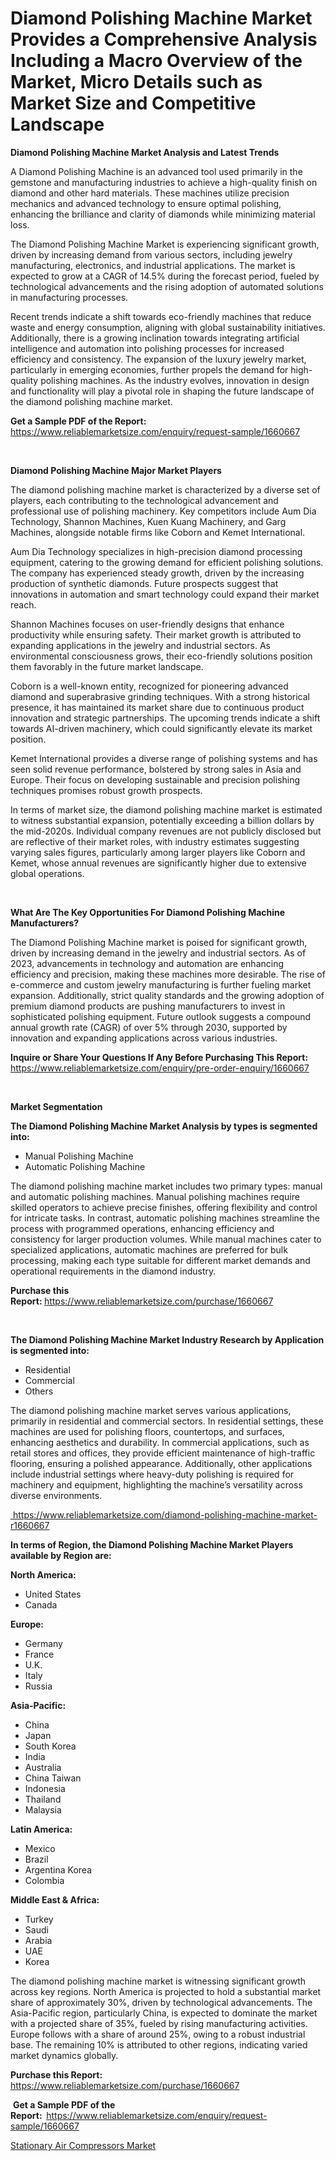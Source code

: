<p><h1>Diamond Polishing Machine Market Provides a Comprehensive Analysis Including a Macro Overview of the Market, Micro Details such as Market Size and Competitive Landscape</h1></p><p><strong>Diamond Polishing Machine Market Analysis and Latest Trends</strong></p>
<p><p>A Diamond Polishing Machine is an advanced tool used primarily in the gemstone and manufacturing industries to achieve a high-quality finish on diamond and other hard materials. These machines utilize precision mechanics and advanced technology to ensure optimal polishing, enhancing the brilliance and clarity of diamonds while minimizing material loss.</p><p>The Diamond Polishing Machine Market is experiencing significant growth, driven by increasing demand from various sectors, including jewelry manufacturing, electronics, and industrial applications. The market is expected to grow at a CAGR of 14.5% during the forecast period, fueled by technological advancements and the rising adoption of automated solutions in manufacturing processes.</p><p>Recent trends indicate a shift towards eco-friendly machines that reduce waste and energy consumption, aligning with global sustainability initiatives. Additionally, there is a growing inclination towards integrating artificial intelligence and automation into polishing processes for increased efficiency and consistency. The expansion of the luxury jewelry market, particularly in emerging economies, further propels the demand for high-quality polishing machines. As the industry evolves, innovation in design and functionality will play a pivotal role in shaping the future landscape of the diamond polishing machine market.</p></p>
<p><strong>Get a Sample PDF of the Report:&nbsp;</strong> <a href="https://www.reliablemarketsize.com/enquiry/request-sample/1660667?utm_campaign=2955&utm_medium=2&utm_source=Github&utm_content=ia&utm_term=10042025&utm_id=diamond-polishing-machine">https://www.reliablemarketsize.com/enquiry/request-sample/1660667</a></p>
<p>&nbsp;</p>
<p><strong>Diamond Polishing Machine Major Market Players</strong></p>
<p><p>The diamond polishing machine market is characterized by a diverse set of players, each contributing to the technological advancement and professional use of polishing machinery. Key competitors include Aum Dia Technology, Shannon Machines, Kuen Kuang Machinery, and Garg Machines, alongside notable firms like Coborn and Kemet International.</p><p>Aum Dia Technology specializes in high-precision diamond processing equipment, catering to the growing demand for efficient polishing solutions. The company has experienced steady growth, driven by the increasing production of synthetic diamonds. Future prospects suggest that innovations in automation and smart technology could expand their market reach.</p><p>Shannon Machines focuses on user-friendly designs that enhance productivity while ensuring safety. Their market growth is attributed to expanding applications in the jewelry and industrial sectors. As environmental consciousness grows, their eco-friendly solutions position them favorably in the future market landscape.</p><p>Coborn is a well-known entity, recognized for pioneering advanced diamond and superabrasive grinding techniques. With a strong historical presence, it has maintained its market share due to continuous product innovation and strategic partnerships. The upcoming trends indicate a shift towards AI-driven machinery, which could significantly elevate its market position.</p><p>Kemet International provides a diverse range of polishing systems and has seen solid revenue performance, bolstered by strong sales in Asia and Europe. Their focus on developing sustainable and precision polishing techniques promises robust growth prospects.</p><p>In terms of market size, the diamond polishing machine market is estimated to witness substantial expansion, potentially exceeding a billion dollars by the mid-2020s. Individual company revenues are not publicly disclosed but are reflective of their market roles, with industry estimates suggesting varying sales figures, particularly among larger players like Coborn and Kemet, whose annual revenues are significantly higher due to extensive global operations.</p></p>
<p>&nbsp;</p>
<p><strong>What Are The Key Opportunities For Diamond Polishing Machine Manufacturers?</strong></p>
<p><p>The Diamond Polishing Machine market is poised for significant growth, driven by increasing demand in the jewelry and industrial sectors. As of 2023, advancements in technology and automation are enhancing efficiency and precision, making these machines more desirable. The rise of e-commerce and custom jewelry manufacturing is further fueling market expansion. Additionally, strict quality standards and the growing adoption of premium diamond products are pushing manufacturers to invest in sophisticated polishing equipment. Future outlook suggests a compound annual growth rate (CAGR) of over 5% through 2030, supported by innovation and expanding applications across various industries.</p></p>
<p><strong>Inquire or Share Your Questions If Any Before Purchasing This Report:</strong> <a href="https://www.reliablemarketsize.com/enquiry/pre-order-enquiry/1660667?utm_campaign=2955&utm_medium=2&utm_source=Github&utm_content=ia&utm_term=10042025&utm_id=diamond-polishing-machine">https://www.reliablemarketsize.com/enquiry/pre-order-enquiry/1660667</a></p>
<p>&nbsp;</p>
<p><strong>Market Segmentation</strong></p>
<p><strong>The Diamond Polishing Machine Market Analysis by types is segmented into:</strong></p>
<p><ul><li>Manual Polishing Machine</li><li>Automatic Polishing Machine</li></ul></p>
<p><p>The diamond polishing machine market includes two primary types: manual and automatic polishing machines. Manual polishing machines require skilled operators to achieve precise finishes, offering flexibility and control for intricate tasks. In contrast, automatic polishing machines streamline the process with programmed operations, enhancing efficiency and consistency for larger production volumes. While manual machines cater to specialized applications, automatic machines are preferred for bulk processing, making each type suitable for different market demands and operational requirements in the diamond industry.</p></p>
<p><strong>Purchase this Report:&nbsp;</strong><a href="https://www.reliablemarketsize.com/purchase/1660667?utm_campaign=2955&utm_medium=2&utm_source=Github&utm_content=ia&utm_term=10042025&utm_id=diamond-polishing-machine">https://www.reliablemarketsize.com/purchase/1660667</a></p>
<p>&nbsp;</p>
<p><strong>The Diamond Polishing Machine Market Industry Research by Application is segmented into:</strong></p>
<p><ul><li>Residential</li><li>Commercial</li><li>Others</li></ul></p>
<p><p>The diamond polishing machine market serves various applications, primarily in residential and commercial sectors. In residential settings, these machines are used for polishing floors, countertops, and surfaces, enhancing aesthetics and durability. In commercial applications, such as retail stores and offices, they provide efficient maintenance of high-traffic flooring, ensuring a polished appearance. Additionally, other applications include industrial settings where heavy-duty polishing is required for machinery and equipment, highlighting the machine’s versatility across diverse environments.</p></p>
<p><a href="https://www.reliablemarketsize.com/diamond-polishing-machine-market-r1660667?utm_campaign=2955&utm_medium=2&utm_source=Github&utm_content=ia&utm_term=10042025&utm_id=diamond-polishing-machine">&nbsp;https://www.reliablemarketsize.com/diamond-polishing-machine-market-r1660667</a></p>
<p><strong>In terms of Region, the Diamond Polishing Machine Market Players available by Region are:</strong></p>
<p>
    <p> <strong> North America: </strong>
        <ul>
            <li>United States</li>
            <li>Canada</li>
        </ul>
        </p> 
    <p> <strong> Europe: </strong>
        <ul>
            <li>Germany</li>
            <li>France</li>
            <li>U.K.</li>
            <li>Italy</li>
            <li>Russia</li>
        </ul>
        </p> 
    <p> <strong> Asia-Pacific: </strong>
        <ul>
            <li>China</li>
            <li>Japan</li>
            <li>South Korea</li>
            <li>India</li>
            <li>Australia</li>
            <li>China Taiwan</li>
            <li>Indonesia</li>
            <li>Thailand</li>
            <li>Malaysia</li>
        </ul>
        </p> 
    <p> <strong> Latin America: </strong>
        <ul>
            <li>Mexico</li>
            <li>Brazil</li>
            <li>Argentina Korea</li>
            <li>Colombia</li>
        </ul>
        </p> 
    <p> <strong> Middle East & Africa: </strong>
        <ul>
            <li>Turkey</li>
            <li>Saudi</li>
            <li>Arabia</li>
            <li>UAE</li>
            <li>Korea</li>
        </ul>
    </p>
    </p>
<p><p>The diamond polishing machine market is witnessing significant growth across key regions. North America is projected to hold a substantial market share of approximately 30%, driven by technological advancements. The Asia-Pacific region, particularly China, is expected to dominate the market with a projected share of 35%, fueled by rising manufacturing activities. Europe follows with a share of around 25%, owing to a robust industrial base. The remaining 10% is attributed to other regions, indicating varied market dynamics globally.</p></p>
<p><strong>Purchase this Report: </strong><a href="https://www.reliablemarketsize.com/purchase/1660667?utm_campaign=2955&utm_medium=2&utm_source=Github&utm_content=ia&utm_term=10042025&utm_id=diamond-polishing-machine">https://www.reliablemarketsize.com/purchase/1660667</a></p>
<p>&nbsp;<strong>Get a Sample PDF of the Report:&nbsp;&nbsp;</strong><a href="https://www.reliablemarketsize.com/enquiry/request-sample/1660667?utm_campaign=2955&utm_medium=2&utm_source=Github&utm_content=ia&utm_term=10042025&utm_id=diamond-polishing-machine">https://www.reliablemarketsize.com/enquiry/request-sample/1660667</a></p>
<p><strong></strong></p>
<p><p><a href="https://github.com/mgapeak/Market-Research-Report-List-1/blob/main/stationary-air-compressors-market.md?utm_campaign=2955&utm_medium=2&utm_source=Github&utm_content=ia&utm_term=10042025&utm_id=diamond-polishing-machine">Stationary Air Compressors Market</a></p></p>